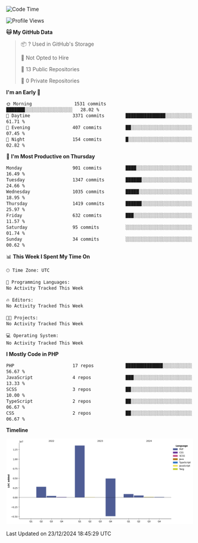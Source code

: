 <!--START_SECTION:waka-->
![Code Time](http://img.shields.io/badge/Code%20Time-2%2C146%20hrs%2035%20mins-blue)

![Profile Views](http://img.shields.io/badge/Profile%20Views-0-blue)

**🐱 My GitHub Data** 

> 📦 ? Used in GitHub's Storage 
 > 
> 🚫 Not Opted to Hire
 > 
> 📜 13 Public Repositories 
 > 
> 🔑 0 Private Repositories 
 > 
**I'm an Early 🐤** 

```text
🌞 Morning                1531 commits        ███████░░░░░░░░░░░░░░░░░░   28.02 % 
🌆 Daytime                3371 commits        ███████████████░░░░░░░░░░   61.71 % 
🌃 Evening                407 commits         ██░░░░░░░░░░░░░░░░░░░░░░░   07.45 % 
🌙 Night                  154 commits         █░░░░░░░░░░░░░░░░░░░░░░░░   02.82 % 
```
📅 **I'm Most Productive on Thursday** 

```text
Monday                   901 commits         ████░░░░░░░░░░░░░░░░░░░░░   16.49 % 
Tuesday                  1347 commits        ██████░░░░░░░░░░░░░░░░░░░   24.66 % 
Wednesday                1035 commits        █████░░░░░░░░░░░░░░░░░░░░   18.95 % 
Thursday                 1419 commits        ██████░░░░░░░░░░░░░░░░░░░   25.97 % 
Friday                   632 commits         ███░░░░░░░░░░░░░░░░░░░░░░   11.57 % 
Saturday                 95 commits          ░░░░░░░░░░░░░░░░░░░░░░░░░   01.74 % 
Sunday                   34 commits          ░░░░░░░░░░░░░░░░░░░░░░░░░   00.62 % 
```


📊 **This Week I Spent My Time On** 

```text
🕑︎ Time Zone: UTC

💬 Programming Languages: 
No Activity Tracked This Week

🔥 Editors: 
No Activity Tracked This Week

🐱‍💻 Projects: 
No Activity Tracked This Week

💻 Operating System: 
No Activity Tracked This Week
```

**I Mostly Code in PHP** 

```text
PHP                      17 repos            ██████████████░░░░░░░░░░░   56.67 % 
JavaScript               4 repos             ███░░░░░░░░░░░░░░░░░░░░░░   13.33 % 
SCSS                     3 repos             ██░░░░░░░░░░░░░░░░░░░░░░░   10.00 % 
TypeScript               2 repos             ██░░░░░░░░░░░░░░░░░░░░░░░   06.67 % 
CSS                      2 repos             ██░░░░░░░░░░░░░░░░░░░░░░░   06.67 % 
```



**Timeline**

![Lines of Code chart](https://raw.githubusercontent.com/tahar-elgunaoui/tahar-elgunaoui/main/assets/bar_graph.png)


 Last Updated on 23/12/2024 18:45:29 UTC
<!--END_SECTION:waka-->
